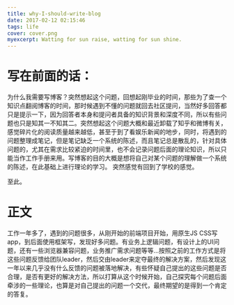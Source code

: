```yaml
---
title: why-I-should-write-blog
date: 2017-02-12 02:15:46
tags: life
cover: cover.png
myexcerpt: Watting for sun raise, watting for sun shine.
---
```

# 写在前面的话：
为什么我需要写博客？突然想起这个问题，回想起刚毕业的时间，那些为了查一个知识点翻阅博客的时间，那时候遇到不懂的问题就回去社区提问，当然好多回答都只是提示一下，因为回答者本身和提问者具备的知识背景和深度不同，所以有些问题也只是知其一不知其二。突然想起这个问题大概和最近卸载了知乎和微博有关，感觉碎片化的阅读质量越来越低，甚至于到了看娱乐新闻的地步，同时，将遇到的问题整理成笔记，但是笔记缺乏一个系统的陈述，而且笔记总是散乱的，针对具体问题的，尤其在需求比较紧迫的时间里，也不会记录问题后面的理论知识，所以只能当作工作手册来用。写博客的目的大概是想将自己对某个问题的理解做一个系统的陈述，在此基础上进行理论的学习。
突然感觉有回到了学校的感觉。

至此。
# 正文

工作一年多了，遇到的问题很多，从刚开始的前端项目开始，用原生JS CSS写app，到后面使用框架写，发现好多问题。有业务上逻辑问题，有设计上的UI问题，还有一些浏览器兼容问题，业务推广需求问题等等…按照之前的工作方式是将这些问题反馈给团队leader，然后交由leader来定夺最终的解决方案，然后发现这一年以来几乎没有什么反馈的问题被落地解决，有些怀疑自己提出的这些问题是否合理，是否有更好的解决方法，所以打算从这个时候开始，自己探究每个问题后面牵涉的一些理论，也算是对自己提出的问题一个交代，最终期望的是得到一个肯定的答复。

##